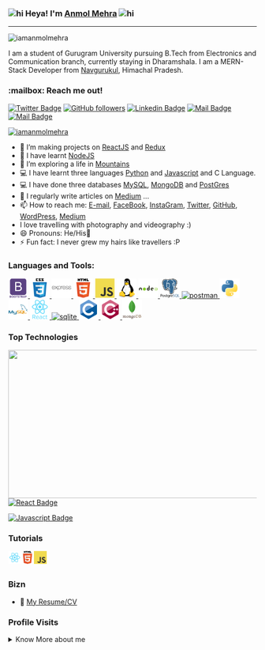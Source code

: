 ### <img src="https://user-images.githubusercontent.com/1303154/88677602-1635ba80-d120-11ea-84d8-d263ba5fc3c0.gif" width="28px" alt="hi"> Heya! I'm [Anmol Mehra](https://github.com/iamanmolmehra) <img src="https://user-images.githubusercontent.com/1303154/88677602-1635ba80-d120-11ea-84d8-d263ba5fc3c0.gif" width="28px"  alt="hi">

<hr />

<p align="left"> <img src="https://komarev.com/ghpvc/?username=iamanmolmehra&label=Profile%20views&color=0e75b6&style=flat" alt="iamanmolmehra" /> </p>

I am a student of Gurugram University pursuing B.Tech from Electronics and Communication branch, currently staying in Dharamshala. I am a MERN-Stack Developer from [Navgurukul](https://navgurukul.org/), Himachal Pradesh.

<h3>:mailbox: Reach me out!</h3>

[![Twitter Badge](https://img.shields.io/badge/-@iamanmolmehra-1ca0f1?style=flat&labelColor=1ca0f1&logo=twitter&logoColor=white&link=https://twitter.com/Ipnywis)](https://twitter.com/iamanmolmehra) [![GitHub followers](https://img.shields.io/github/followers/8?color=withe&label=GitHub&logo=Github&style=social)](https://github.com/iamanmolmehra) [![Linkedin Badge](https://img.shields.io/badge/-Anmol-0e76a8?style=flat&labelColor=0e76a8&logo=linkedin&logoColor=white)](https://www.linkedin.com/in/anmol-mehra-224163214/) [![Mail Badge](https://img.shields.io/badge/-@iamanmolmehra?style=flat&labelColor=e84393&logo=instagram&logoColor=white)](https://www.instagram.com/iamanmolmehra) [![Mail Badge](https://img.shields.io/badge/Anmol-c0392b?style=flat&labelColor=c0392b&logo=gmail&logoColor=white)](https://iamanmolmehra@gmail.com)

<p align="left"> <a href="https://github.com/ryo-ma/github-profile-trophy"><img src="https://github-profile-trophy.vercel.app/?username=iamanmolmehra" alt="iamanmolmehra" /></a> </p>

<!-- TODO: Add last video link -->

- 🌱 I’m making projects on [ReactJS](https://reactjs.org/docs/getting-started.html) and [Redux](https://redux.js.org)
- 👯 I have learnt [NodeJS](https://nodejs.org/en/)
- 🤔 I’m exploring a life in [Mountains](https://en.wikipedia.org/wiki/Dharamshala)
- 💻 I have learnt three languages [Python](https://www.python.org) and [Javascript](https://www.javascript.com) and C Language.
- 💻 I have done three databases [MySQL](https://www.mysql.com), [MongoDB](https://www.mongodb.com) and [PostGres](https://www.postgresql.org)
- 📝 I regularly write articles on [Medium](https://navidmansuri.medium.com/) ...
- 📫 How to reach me: [E-mail](iamanmolmehra@gmail.com), [FaceBook](https://www.facebook.com/profile.php?id=100008721277015), [InstaGram](https://www.instagram.com/iamanmolmehra), [Twitter](@iamanmolmehra), [GitHub](https://github.com/iamanmolmehra), [WordPress](https://wordpress.com/page/iamanmolmehra.wordpress.com/home), [Medium](https://medium.com/@iamanmolmehra)
- I love travelling with photography and videography :)
- 😄 Pronouns: He/His🧑 
- ⚡ Fun fact: I never grew my hairs like travellers :P

<h3 align="left">Languages and Tools:</h3>
<p align="left"> <a href="https://getbootstrap.com" target="_blank"> <img src="https://raw.githubusercontent.com/devicons/devicon/master/icons/bootstrap/bootstrap-plain-wordmark.svg" alt="bootstrap" width="40" height="40"/> </a> <a href="https://www.w3schools.com/css/" target="_blank"> <img src="https://raw.githubusercontent.com/devicons/devicon/master/icons/css3/css3-original-wordmark.svg" alt="css3" width="40" height="40"/> </a> <a href="https://expressjs.com" target="_blank"> <img src="https://raw.githubusercontent.com/devicons/devicon/master/icons/express/express-original-wordmark.svg" alt="express" width="40" height="40"/> </a> </a> <a href="https://www.w3.org/html/" target="_blank"> <img src="https://raw.githubusercontent.com/devicons/devicon/master/icons/html5/html5-original-wordmark.svg" alt="html5" width="40" height="40"/> </a> <a href="https://developer.mozilla.org/en-US/docs/Web/JavaScript" target="_blank"> <img src="https://raw.githubusercontent.com/devicons/devicon/master/icons/javascript/javascript-original.svg" alt="javascript" width="40" height="40"/> </a> <a href="https://www.linux.org/" target="_blank"> <img src="https://raw.githubusercontent.com/devicons/devicon/master/icons/linux/linux-original.svg" alt="linux" width="40" height="40"/> </a> <a href="https://nodejs.org" target="_blank"> <img src="https://raw.githubusercontent.com/devicons/devicon/master/icons/nodejs/nodejs-original-wordmark.svg" alt="nodejs" width="40" height="40"/> </a> <a href="https://www.postgresql.org" target="_blank"> <img src="https://raw.githubusercontent.com/devicons/devicon/master/icons/postgresql/postgresql-original-wordmark.svg" alt="postgresql" width="40" height="40"/> </a> <a href="https://postman.com" target="_blank"> <img src="https://www.vectorlogo.zone/logos/getpostman/getpostman-icon.svg" alt="postman" width="40" height="40"/> </a> <a href="https://www.python.org" target="_blank"> <img src="https://raw.githubusercontent.com/devicons/devicon/master/icons/python/python-original.svg" alt="python" width="40" height="40"/> <a href="https://www.mysql.com/" target="_blank"> <img src="https://raw.githubusercontent.com/devicons/devicon/master/icons/mysql/mysql-original-wordmark.svg" alt="mysql" width="40" height="40"/> </a> </a> <a href="https://reactjs.org/" target="_blank"> <img
src="https://raw.githubusercontent.com/devicons/devicon/master/icons/react/react-original-wordmark.svg" alt="react" width="40" height="40"/> </a> <a href="https://www.sqlite.org/" target="_blank"> <img src="https://www.vectorlogo.zone/logos/sqlite/sqlite-icon.svg" alt="sqlite" width="40" height="40"/> </a>
<a href="https://www.cprogramming.com/" target="_blank"> <img src="https://raw.githubusercontent.com/devicons/devicon/master/icons/c/c-original.svg" alt="c" width="40" height="40"/> </a> <a href="https://www.w3schools.com/cpp/" target="_blank"> <img src="https://raw.githubusercontent.com/devicons/devicon/master/icons/cplusplus/cplusplus-original.svg" alt="cplusplus" width="40" height="40"/> </a> 
<a href="https://www.mongodb.com/" target="_blank"> <img src="https://raw.githubusercontent.com/devicons/devicon/master/icons/mongodb/mongodb-original-wordmark.svg" alt="mongodb" width="40" height="40"/> </a>
</p>

<h3>Top Technologies</h3>

<img align="right" height="300px"  width="600px" src="https://raw.githubusercontent.com/abhisheknaiidu/abhisheknaiidu/master/code.gif" />
<!-- TODO: Make technologies links takes you to repositories -->

[![React Badge](https://img.shields.io/badge/-React-61DBFB?style=for-the-badge&labelColor=black&logo=react&logoColor=61DBFB)](#)  

[![Javascript Badge](https://img.shields.io/badge/-Javascript-F0DB4F?style=for-the-badge&labelColor=black&logo=javascript&logoColor=F0DB4F)](#) 


### Tutorials

<img align="left" alt="React" width="26px" src="https://raw.githubusercontent.com/github/explore/80688e429a7d4ef2fca1e82350fe8e3517d3494d/topics/react/react.png" /><img align="left" alt="HTML5" width="26px" src="https://raw.githubusercontent.com/github/explore/80688e429a7d4ef2fca1e82350fe8e3517d3494d/topics/html/html.png" /><img align="left" alt="JavaScript" width="26px" src="https://raw.githubusercontent.com/github/explore/80688e429a7d4ef2fca1e82350fe8e3517d3494d/topics/javascript/javascript.png" />

<br />
<br />


### Bizn
- :paperclip: [My Resume/CV](https://docs.google.com/document/d/1XKCdmywhVggVQ7Q0jj4mrpHI8BJeStNv57gVAvvLGU8/edit?ts=60eae790)        


<h3>Profile Visits</h3> 


 <details> 
 <summary>
 Know More about me
</summary> 

<br >

I have been brought up in gurgaon between IT companies and technologies taking place everyday. I became a [MENSA](https://www.mensa.org) India scholar when I was in school clearing the IQ test with 99+ percentile, be it family or finacial issues, MENSA is always there to stand behind me, we are happy to say we are sponsered by [INDIGO](https://www.goindigo.in) airlines.

#### What is GitHub? <img  width="300px" align="right" src="https://connectnigeria.com/articles/wp-content/uploads/2018/11/GitHub-2.png" alt="github..." />
GitHub is a code hosting platform for version control and collaboration. It lets you and others work together on projects from anywhere. This tutorial teaches you GitHub essentials like repositories, branches, commits, and Pull Requests.


<h3>Github Stats</h3>

[![Anmol GitHub stats](https://github-readme-stats.vercel.app/api?username=iamanmolmehra&hide=contribs,prs&theme=tokyonight)](https://github.com/iamanmolmehra/github-readme-stats)

<h3>Friend</h3>
<img height="20px" width="20px" src="https://avatars.githubusercontent.com/u/44016225?v=4"><a href="https://github.com/anandpatel504"></a></img>
<img height="20px" width="20px" src="https://avatars.githubusercontent.com/u/62738420?v=4"><a href="https://github.com/satpalaalaria"></a></img>
<img height="20px" width="20px" src="https://avatars.githubusercontent.com/u/61968702?v=4"><a href="https://github.com/umesh8800"></a></img>
<img height="20px" width="20px" src="https://avatars.githubusercontent.com/u/68850504?v=4"><a href="https://github.com/prabhakarsarkar"></a></img>


</details>
